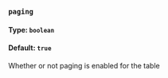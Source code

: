 ### `paging`
#### Type: `boolean`
#### Default: `true`

Whether or not paging is enabled for the table